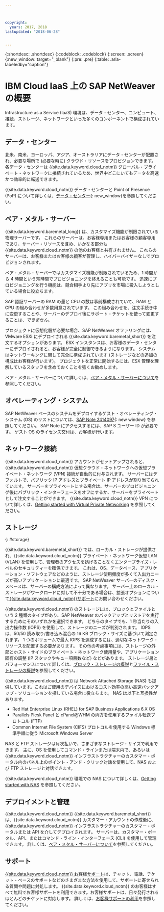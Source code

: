 ```yaml
---



copyright:
  years: 2017, 2018
lastupdated: "2018-06-28"


---
```


{:shortdesc: .shortdesc}
{:codeblock: .codeblock}
{:screen: .screen}
{:new_window: target="_blank"}
{:pre: .pre}
{:table: .aria-labeledby="caption"}

# IBM Cloud IaaS 上の SAP NetWeaver の概要
Infrastructure as a Service (IaaS) 環境は、データ・センター、コンピュート、接続、ストレージ、ネットワークといった多くのコンポーネントで構成されています。 

## データ・センター

北米、南米、ヨーロッパ、アジア、オーストラリアにデータ・センターが配置され、必要な場所で (必要な時に) クラウド・リソースをプロビジョンできます。 各データ・センターは {{site.data.keyword.cloud_notm}} グローバル・プライベート・ネットワークに接続されているため、世界中どこにいてもデータを高速かつ効率的に転送できます。

{{site.data.keyword.cloud_notm}} データ・センターと Point of Presence (PoP) について詳しくは、[データ・センター](https://www.ibm.com/cloud-computing/bluemix/data-centers){: new_window}を参照してください。

## ベア・メタル・サーバー

{{site.data.keyword.baremetal_long}} は、カスタマイズ機能が制限されている物理サーバーです。 これらのサーバーは、お客様専用またはお客様の顧客専用であり、サーバー・リソースを含め、いかなる部分も {{site.data.keyword.cloud_notm}} の他のお客様と共有されません。 これらのサーバーは、お客様またはお客様の顧客が管理し、ハイパーバイザーなしでプロビジョンされます。

ベア・メタル・サーバーではカスタマイズ機能が制限されているため、1 時間から 4 時間という短時間でプロビジョニングを終えることも可能です。 迅速にプロビジョニングを行う機能は、競合相手より先にアプリを市場に投入しようとしている場合に役立ちます。

SAP 認証サーバーの RAM の量と CPU の数は事前構成されていて、RAM と CPU の組み合わせが多数用意されています。 この組み合わせを、注文手続き中に変更することや、サーバーのデプロイ後にサポート・チケットを使って変更することは、*できません*。

プロジェクトに仮想化層が必要な場合、SAP NetWeaver オファリングには、VMware ESXi にデプロイされる {{site.data.keyword.baremetal_short}} を注文するオプションがあります。 ESX インスタンスは、お客様のデータ・センターにデプロイされると、お客様が完全に制御できるようになります。 システムはネットワーキングに関して完全に構成されています (ストレージなどの追加の構成はお客様が行います)。 プロジェクトを正常に開始するには、ESX 管理を理解しているスタッフを含めておくことを強くお勧めします。

ベア・メタル・サーバーについて詳しくは、[ベア・メタル・サーバーについて](https://console.bluemix.net/docs/bare-metal/about.html#about-bare-metal-servers)を参照してください。 

## オペレーティング・システム

SAP NetWeaver ベースのシステムをデプロイするゲスト・オペレーティング・システム (OS) のリストについては、[SAP Note 2414097](https://launchpad.support.sap.com/#/notes/2414097){: new window} を参照してください。 SAP Note にアクセスするには、SAP S ユーザー ID が必要です。 ゲスト OS のライセンス交付は、お客様が行います。

## ネットワーク接続

{{site.data.keyword.cloud_notm}} アカウントがセットアップされると、{{site.data.keyword.cloud_notm}} 仮想クラウド・ネットワークへの仮想プライベート・ネットワーク (VPN) 接続が自動的に付与されます。 サーバーにはデフォルトで、パブリック IP アドレスとプライベート IP アドレスが割り当てられています。 サーバーをプライベートにする場合は、サーバーのプロビジョニング後にパブリック・インターフェースをオフにするか、サーバーをプライベートとして注文することができます。 {{site.data.keyword.cloud_notm}} VPN について詳しくは、[Getting started with Virtual Private Networking](https://console.bluemix.net/docs/infrastructure/iaas-vpn/getting-started.html#getting-started-with-virtual-private-networking-vpn-) を参照してください。

## ストレージ
{: #storage}

{{site.data.keyword.baremetal_short}} では、ローカル・ストレージが提供され、{{site.data.keyword.cloud_notm}} プライベート・ネットワーク仮想 LAN (VLAN) を使用して、管理者のアクセスを妨げることなくエンタープライズ・レベルのセキュリティーを確保できます。 これは、OS、データベース、アプリケーション・ソフトウェアなどのように、ストレージ使用頻度が多くて入出力ニーズが高いアプリケーションに最適です。 SAP NetWeaver サーバーのディスク・スペースは、サーバーの構成方法によって異なります。 サーバー上のローカル・ストレージがワークロードに対して不十分である場合は、拡張オプションについて[{{site.data.keyword.cloud_notm}}サポート](https://console.bluemix.net/docs/support/index.html#getting-customer-support)にお問い合わせください。

{{site.data.keyword.cloud_notm}} のストレージには、ブロックとファイルという 2 種類のタイプがあり、SAP NetWeaver のバックアップとリストアを実行するためにそのいずれかを選択できます。 どちらのタイプでも、1 秒当たりの入出力操作数 (IOPS) を使用して、ストレージのニーズが判別されます。 IOPS は、50/50 読み取り/書き込み混合の 16 KB ブロック・サイズに基づいて測定されます。 1 つのボリュームで最大 IOPS を達成するには、適切なネットワーク・リソースを配置する必要があります。 その他の考慮事項には、ストレージの外部とホスト・サイドのプライベート・ネットワーク使用量や、アプリケーション固有の調整 (IP スタックやキュー項目数など) などがあります。 ストレージ層とパフォーマンスについて詳しくは、[ブロック・ストレージの概説](https://console.bluemix.net/docs/infrastructure/BlockStorage/index.html#getting-started-with-block-storage)と[ファイル・ストレージの概説](https://console.bluemix.net/docs/infrastructure/FileStorage/index.html#getting-started-with-file-storage)を参照してください。

{{site.data.keyword.cloud_notm}} は Network Attached Storage (NAS) も提供しています。これはご使用のデバイスにおけるコスト効率の高い高速バックアップ・ソリューションを探している場合に役立ちます。 NAS は以下と互換性があります。
  * Red Hat Enterprise Linux (RHEL) for SAP Business Applications 6.X OS
  * Parallels Plesk Panel と cPanel@WHM の両方を使用するファイル転送プロトコル (FTP)
  * Common Internet File System (CIFS) プロトコルを使用する Windows 標準手順に従う Microsoft Windows Server
  
NAS と FTP ストレージは月次払いで、さまざまなストレージ・サイズで利用できます。 主に、OS を使用してコマンド・ラインまたは端末内で、あるいは {{site.data.keyword.cloud_notm}} インフラストラクチャーのカスタマー・ポータル内のパネル上のポイント・アンド・クリック対話を使用して、NAS および FTP ストレージと対話できます。

{{site.data.keyword.cloud_notm}} 環境での NAS について詳しくは、[Getting started with NAS](https://console.bluemix.net/docs/infrastructure/network-attached-storage/index.html#getting-started-with-nas) を参照してください。

## デプロイメントと管理

{{site.data.keyword.cloud_notm}} {{site.data.keyword.baremetal_short}} は、{{site.data.keyword.cloud_notm}} カスタマー・アカウントの作成後に、{{site.data.keyword.cloud_notm}} インフラストラクチャーのカスタマー・ポータルまたは API を介してデプロイされます。 サーバーは、カスタマー・ポータル、API、またはコマンド・ライン・インターフェース (CLI) を使用して管理できます。 詳しくは、[ベア・メタル・サーバーについて](https://console.bluemix.net/docs/bare-metal/about.html#about-bare-metal-servers)を参照してください。

## サポート

[{{site.data.keyword.cloud_notm}} お客様サポート](https://console.bluemix.net/docs/support/index.html#getting-customer-support)は、チャット、電話、チケット・ベースのサポートなどのさまざまな方法を使用して、サポートに寄せられる質問や問題に対処します。 {{site.data.keyword.cloud_notm}} のお客様はすべて無料でお客様サポートを利用できます。お客様サポートは、日々発行されるほとんどのチケットに対応します。 詳しくは、[お客様サポートの利用](https://console.bluemix.net./docs/support/index.html#getting-customer-support)を参照してください。
